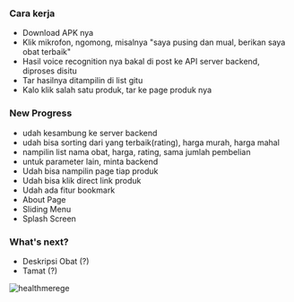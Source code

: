 ### Cara kerja
- Download APK nya
- Klik mikrofon, ngomong, misalnya "saya pusing dan mual, berikan saya obat terbaik"
- Hasil voice recognition nya bakal di post ke API server backend, diproses disitu
- Tar hasilnya ditampilin di list gitu
- Kalo klik salah satu produk, tar ke page produk nya

### New Progress
- udah kesambung ke server backend
- udah bisa sorting dari yang terbaik(rating), harga murah, harga mahal
- nampilin list nama obat, harga, rating, sama jumlah pembelian
- untuk parameter lain, minta backend
- Udah bisa nampilin page tiap produk
- Udah bisa klik direct link produk
- Udah ada fitur bookmark
- About Page
- Sliding Menu
- Splash Screen

### What's next?
- Deskripsi Obat (?)
- Tamat (?)


![healthmerege](https://github.com/wahyuandhikarizaldi/Healthseeker/assets/113814423/d00d657a-0ea0-4112-b142-6492ae3ff31f)


